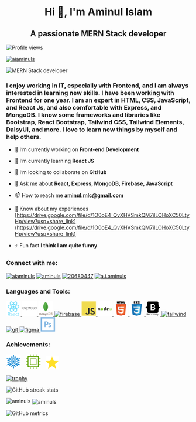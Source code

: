 <h1 align="center">Hi 👋, I'm Aminul Islam</h1>
<h2 align="center">A passionate MERN Stack developer</h2>

![Profile views](https://gpvc.arturio.dev/aminuls)

<p align="left"> <a href="https://twitter.com/aiaminuls" target="blank"><img src="https://img.shields.io/twitter/follow/aiaminuls?logo=twitter&style=for-the-badge" alt="aiaminuls" /></a> </p>

![MERN Stack developer](https://pbs.twimg.com/profile_banners/1318238641034907648/1670140579/1500x500)

<h3>I enjoy working in IT, especially with Frontend, and I am always interested in learning new skills. I have been working with Frontend for one year. I am an expert in HTML, CSS, JavaScript, and React Js, and also comfortable with Express, and MongoDB. I know some frameworks and libraries like Bootstrap, React Bootstrap, Tailwind CSS, Tailwind Elements, DaisyUI, and more. I love to learn new things by myself and help others.</h3>

-  🔭 I’m currently working on **Front-end Development**

-  🌱 I’m currently learning **React JS**

-  👯 I’m looking to collaborate on **GitHub**

-  💬 Ask me about **React, Express, MongoDB, Firebase, JavaScript**

-  📫 How to reach me **aminul.mlc@gmail.com**

-  📄 Know about my experiences [https://drive.google.com/file/d/1O0oE4_QvXHVSmkQM7ilLOHoXC50LtyHp/view?usp=share_link](https://drive.google.com/file/d/1O0oE4_QvXHVSmkQM7ilLOHoXC50LtyHp/view?usp=share_link)

-  ⚡ Fun fact **I think I am quite funny**

<h3 align="left">Connect with me:</h3>
<p align="left">
<a href="https://twitter.com/aiaminuls" target="blank"><img align="center" src="https://raw.githubusercontent.com/rahuldkjain/github-profile-readme-generator/master/src/images/icons/Social/twitter.svg" alt="aiaminuls" height="30" width="40" /></a>
<a href="https://linkedin.com/in/aminuls" target="blank"><img align="center" src="https://raw.githubusercontent.com/rahuldkjain/github-profile-readme-generator/master/src/images/icons/Social/linked-in-alt.svg" alt="aminuls" height="30" width="40" /></a>
<a href="https://stackoverflow.com/users/20680447" target="blank"><img align="center" src="https://raw.githubusercontent.com/rahuldkjain/github-profile-readme-generator/master/src/images/icons/Social/stack-overflow.svg" alt="20680447" height="30" width="40" /></a>
<a href="https://fb.com/a.i.aminuls" target="blank"><img align="center" src="https://raw.githubusercontent.com/rahuldkjain/github-profile-readme-generator/master/src/images/icons/Social/facebook.svg" alt="a.i.aminuls" height="30" width="40" /></a>
</p>

<h3 align="left">Languages and Tools:</h3>
<p align="left"> <a href="https://reactjs.org/" target="_blank" rel="noreferrer"> <img src="https://raw.githubusercontent.com/devicons/devicon/master/icons/react/react-original-wordmark.svg" alt="react" width="40" height="40"/> </a> <a href="https://expressjs.com" target="_blank" rel="noreferrer"> <img src="https://raw.githubusercontent.com/devicons/devicon/master/icons/express/express-original-wordmark.svg" alt="express" width="40" height="40"/> </a> <a href="https://www.mongodb.com/" target="_blank" rel="noreferrer"> <img src="https://raw.githubusercontent.com/devicons/devicon/master/icons/mongodb/mongodb-original-wordmark.svg" alt="mongodb" width="40" height="40"/> </a> <a href="https://firebase.google.com/" target="_blank" rel="noreferrer"> <img src="https://www.vectorlogo.zone/logos/firebase/firebase-icon.svg" alt="firebase" width="40" height="40"/> </a> <a href="https://developer.mozilla.org/en-US/docs/Web/JavaScript" target="_blank" rel="noreferrer"> <img src="https://raw.githubusercontent.com/devicons/devicon/master/icons/javascript/javascript-original.svg" alt="javascript" width="40" height="40"/> </a> <a href="https://nodejs.org" target="_blank" rel="noreferrer"> <img src="https://raw.githubusercontent.com/devicons/devicon/master/icons/nodejs/nodejs-original-wordmark.svg" alt="nodejs" width="40" height="40"/> </a> <a href="https://www.w3.org/html/" target="_blank" rel="noreferrer"> <img src="https://raw.githubusercontent.com/devicons/devicon/master/icons/html5/html5-original-wordmark.svg" alt="html5" width="40" height="40"/> </a> <a href="https://www.w3schools.com/css/" target="_blank" rel="noreferrer"> <img src="https://raw.githubusercontent.com/devicons/devicon/master/icons/css3/css3-original-wordmark.svg" alt="css3" width="40" height="40"/> </a> <a href="https://getbootstrap.com" target="_blank" rel="noreferrer"> <img src="https://raw.githubusercontent.com/devicons/devicon/master/icons/bootstrap/bootstrap-plain-wordmark.svg" alt="bootstrap" width="40" height="40"/> </a> <a href="https://tailwindcss.com/" target="_blank" rel="noreferrer"> <img src="https://www.vectorlogo.zone/logos/tailwindcss/tailwindcss-icon.svg" alt="tailwind" width="40" height="40"/> </a> <a href="https://git-scm.com/" target="_blank" rel="noreferrer"> <img src="https://www.vectorlogo.zone/logos/git-scm/git-scm-icon.svg" alt="git" width="40" height="40"/> </a> <a href="https://www.figma.com/" target="_blank" rel="noreferrer"> <img src="https://www.vectorlogo.zone/logos/figma/figma-icon.svg" alt="figma" width="40" height="40"/> </a> <a href="https://www.photoshop.com/en" target="_blank" rel="noreferrer"> <img src="https://raw.githubusercontent.com/devicons/devicon/master/icons/photoshop/photoshop-line.svg" alt="photoshop" width="40" height="40"/> </a> </p>

<h3 align="left">Achievements:</h3>
<p><a href='https://archiveprogram.github.com/'><img src='https://raw.githubusercontent.com/acervenky/animated-github-badges/master/assets/acbadge.gif' width='40' height='40'></a> <a href='https://docs.github.com/en/developers'><img src='https://raw.githubusercontent.com/acervenky/animated-github-badges/master/assets/devbadge.gif' width='40' height='40'></a> <a href='https://stars.github.com/'><img src='https://raw.githubusercontent.com/acervenky/animated-github-badges/master/assets/starbadge.gif' width='35' height='35'></a></p>

[![trophy](https://github-profile-trophy.vercel.app/?username=aminuls)](https://github.com/ryo-ma/github-profile-trophy)

![GitHub streak stats](https://streak-stats.demolab.com/?user=aminuls)

<p><img align="left" src="https://github-readme-stats.vercel.app/api/top-langs?username=aminuls&show_icons=true&locale=en&layout=compact" alt="aminuls" /></p>

<p>&nbsp;<img align="center" src="https://github-readme-stats.vercel.app/api?username=aminuls&show_icons=true&locale=en" alt="aminuls" /></p>

![GitHub metrics](https://metrics.lecoq.io/aminuls)
